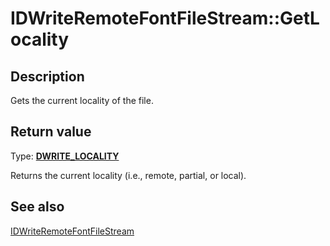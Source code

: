 # IDWriteRemoteFontFileStream::GetLocality

## Description

Gets the current locality of the file.

## Return value

Type: **[DWRITE_LOCALITY](https://learn.microsoft.com/windows/win32/api/dwrite_3/ne-dwrite_3-dwrite_locality)**

Returns the current locality (i.e., remote, partial, or local).

## See also

[IDWriteRemoteFontFileStream](https://learn.microsoft.com/windows/win32/api/dwrite_3/nn-dwrite_3-idwriteremotefontfilestream)
